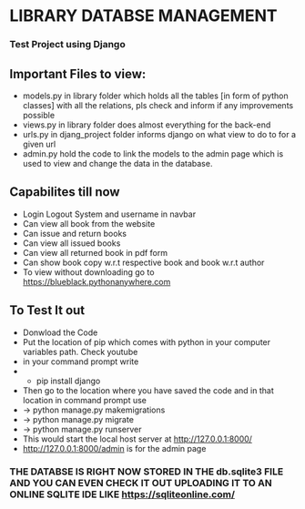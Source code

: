 # LIBRARY DATABSE MANAGEMENT
### Test Project using Django

## Important Files to view:
* models.py in library folder which holds all the tables [in form of python classes] with all the relations, pls check and inform if any improvements possible
* views.py in library folder does almost everything for the back-end
* urls.py in djang_project folder informs django on what view to do to for a given url
* admin.py hold the code to link the models to the admin page which is used to view and change the data in the database.

## Capabilites till now
* Login Logout System and username in navbar
* Can view all book from the website
* Can issue and return books
* Can view all issued books
* Can view all returned book in pdf form
* Can show book copy w.r.t respective book and book w.r.t author
* To view without downloading go to https://blueblack.pythonanywhere.com

## To Test It out
* Donwload the Code
* Put the location of pip which comes with python in your computer variables path. Check youtube
* in your command prompt write
* * pip install django
* Then go to the location where you have saved the code and in that location in command prompt use 
* -> python manage.py makemigrations
* -> python manage.py migrate
* -> python manage.py runserver
* This would start the local host server at http://127.0.0.1:8000/
* http://127.0.0.1:8000/admin is for the admin page

### THE DATABSE IS RIGHT NOW STORED IN THE db.sqlite3 FILE AND YOU CAN EVEN CHECK IT OUT UPLOADING IT TO AN ONLINE SQLITE IDE LIKE https://sqliteonline.com/

